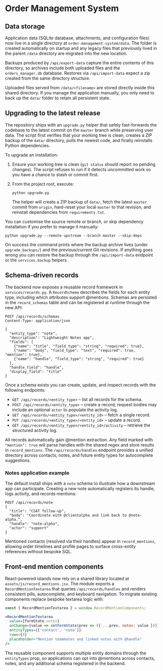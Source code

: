 # Order Management System

## Data storage

Application data (SQLite database, attachments, and configuration files) now live in a single directory at `order-management-system/data`. The folder is created automatically on startup and any legacy files that previously lived in the parent `/data` directory are migrated into the new location.

Backups produced by `/api/export-data` capture the entire contents of this directory, so archives include both uploaded files and the `orders_manager.db` database. Restores via `/api/import-data` expect a zip created from the same directory structure.

Uploaded files served from `/data/<filename>` are stored directly inside this shared directory. If you manage the application manually, you only need to back up the `data/` folder to retain all persistent state.

## Upgrading to the latest release

The repository ships with an `upgrade.py` helper that safely fast-forwards the
codebase to the latest commit on the `master` branch while preserving user
data. The script first verifies that your working tree is clean, creates a ZIP
backup of the `data/` directory, pulls the newest code, and finally reinstalls
Python dependencies.

To upgrade an installation:

1. Ensure your working tree is clean (`git status` should report no pending
   changes). The script refuses to run if it detects uncommitted work so you
   have a chance to stash or commit first.
2. From the project root, execute:

   ```
   python upgrade.py
   ```

   The helper will create a ZIP backup of `data/`, fetch the latest
   `master` commit from `origin`, hard-reset your local `master` to that
   revision, and reinstall dependencies from `requirements.txt`.

You can customise the source remote or branch, or skip dependency installation
if you prefer to manage it manually:

```
python upgrade.py --remote upstream --branch master --skip-deps
```

On success the command prints where the backup archive lives (under
`upgrade_backups/`) and the previous/current Git revisions. If anything goes
wrong you can restore the backup through the `/api/import-data` endpoint or the
`services.backup` helpers.

## Schema-driven records

The backend now exposes a reusable record framework in `services/records.py`. A `RecordSchema` describes the fields for each entity type, including which attributes support @mentions. Schemas are persisted in the `record_schemas` table and can be registered at runtime through the new API:

```
POST /api/records/schemas
Content-Type: application/json

{
  "entity_type": "note",
  "description": "Lightweight Notes app",
  "fields": [
    {"name": "title", "field_type": "string", "required": true},
    {"name": "body", "field_type": "text", "required": true, "mention": true},
    {"name": "handle", "field_type": "string", "required": true}
  ],
  "handle_field": "handle",
  "display_field": "title"
}
```

Once a schema exists you can create, update, and inspect records with the following endpoints:

* `GET /api/records/<entity_type>` – list all records for the schema.
* `POST /api/records/<entity_type>` – create a record; request bodies may include an optional `actor` to populate the activity log.
* `GET /api/records/<entity_type>/<entity_id>` – fetch a single record.
* `PUT /api/records/<entity_type>/<entity_id>` – update a record.
* `GET /api/records/<entity_type>/<entity_id>/activity` – retrieve the structured activity log.

All records automatically gain @mention extraction. Any field marked with `"mention": true` will parse handles with the shared regex and store results in `record_mentions`. The `/api/records/handles` endpoint provides a unified directory across contacts, notes, and future entity types for autocomplete suggestions.

### Notes application example

The default install ships with a `note` schema to illustrate how a downstream app can participate. Creating a new note automatically registers its handle, logs activity, and records mentions:

```
POST /api/records/note
{
  "title": "CSAT follow-up",
  "body": "Coordinate with @clientalpha and link back to @note-alpha.",
  "handle": "note-alpha",
  "actor": "support"
}
```

Mentioned contacts (resolved via their handles) appear in `record_mentions`, allowing order timelines and profile pages to surface cross-entity references without bespoke SQL.

## Front-end mention components

React-powered islands now rely on a shared library located at `assets/js/record_mentions.jsx`. The module exports a `RecordMentionTextarea` that queries `/api/records/handles` and renders consistent pills, autocomplete, and keyboard navigation. To migrate existing components replace bespoke textarea logic with:

```jsx
const { RecordMentionTextarea } = window.RecordMentionComponents;

<RecordMentionTextarea
  value={formState.notes}
  onChange={value => setFormState(prev => ({ ...prev, notes: value }))}
  entityTypes={['contact', 'note']}
  rows={4}
  placeholder="Mention teammates and linked notes with @handle"
/>
```

The reusable component supports multiple entity domains through the `entityTypes` prop, so applications can opt into @mentions across contacts, notes, and any additional schema registered in the backend.
